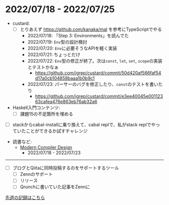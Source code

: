# 2022/07/18 - 2022/07/25

- custard:
    - [ ] とりあえず <https://github.com/kanaka/mal> を参考にTypeScriptでやる
        - 2022/07/18: 「Step 3: Environments」を読んでた
        - 2022/07/19: `Env`型の設計検討
        - 2022/07/20: `Env`に必要そうなAPIを軽く実装
        - 2022/07/21: ちょっとだけ
        - 2022/07/22: `Env`型の修正が終了。次は`const`, `let`, `set`, `scope`の実装とテストかなぁ
            - <https://github.com/igrep/custard/commit/50d420af566faf54d17a0cb104858baaa1b0b9c1>
        - 2022/07/23: パーサーのバグを修正したり、`const`のテストを書いたり
            - <https://github.com/igrep/custard/commit/e3ee40045e00112363cafea476e863eb76ab32a6>
- Haskell入門コンテンツ:
    - [ ] 課題15の不足箇所を埋める
- [ ] stackからcabal-installに乗り換えて、cabal replで、私がstack replでやっていたことができるか試すチャレンジ
- 読書など:
    - [Modern Compiler Design](https://www.springer.com/jp/book/9781461446989)
        - 2022/07/18 - 2022/07/23

------

- [ ] ブログとQiitaに同時投稿するのをサポートするツール
    - [ ] Zennのサポート
    - [ ] リリース
    - [ ] Qrunchに書いていた記事をZennに

[先週の記録はこちら](https://github.com/igrep/daily-commits/blob/56452972691a59b448ecd47fac9ab92cdd22d6bf/yesterday.md)

